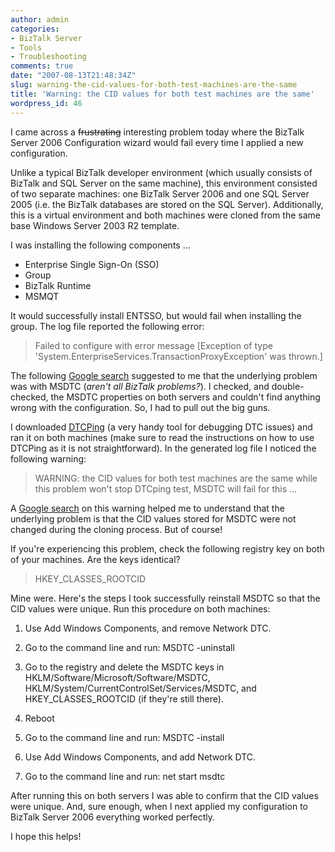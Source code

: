 ```yaml
---
author: admin
categories:
- BizTalk Server
- Tools
- Troubleshooting
comments: true
date: "2007-08-13T21:48:34Z"
slug: warning-the-cid-values-for-both-test-machines-are-the-same
title: 'Warning: the CID values for both test machines are the same'
wordpress_id: 46
---
```


I came across a <strike>frustrating</strike> interesting problem today where the BizTalk Server 2006 Configuration wizard would fail every time I applied a new configuration.

Unlike a typical BizTalk developer environment (which usually consists of BizTalk and SQL Server on the same machine), this environment consisted of two separate machines: one BizTalk Server 2006 and one SQL Server 2005 (i.e. the BizTalk databases are stored on the SQL Server). Additionally, this is a virtual environment and both machines were cloned from the same base Windows Server 2003 R2 template.

I was installing the following components ...

  * Enterprise Single Sign-On (SSO) 
  * Group 
  * BizTalk Runtime 
  * MSMQT 

It would successfully install ENTSSO, but would fail when installing the group. The log file reported the following error:

> Failed to configure with error message [Exception of type 'System.EnterpriseServices.TransactionProxyException' was thrown.]

The following [Google search](http://www.google.com/search?hl=en&rls=com.microsoft%3Aen-us%3AIE-SearchBox&rlz=1I7GGIG&q=biztalk+Exception+of+type+%27System.EnterpriseServices.TransactionProxyException%27+was+thrown.) suggested to me that the underlying problem was with MSDTC (_aren't all BizTalk problems?_). I checked, and double-checked, the MSDTC properties on both servers and couldn't find anything wrong with the configuration. So, I had to pull out the big guns.

I downloaded [DTCPing](http://www.microsoft.com/downloads/details.aspx?FamilyID=5e325025-4dcd-4658-a549-1d549ac17644&DisplayLang=en) (a very handy tool for debugging DTC issues) and ran it on both machines (make sure to read the instructions on how to use DTCPing as it is not straightforward). In the generated log file I noticed the following warning:

> WARNING: the CID values for both test machines are the same while this problem won't stop DTCping test, MSDTC will fail for this ...

A [Google search](http://www.google.com/search?sourceid=navclient&ie=UTF-8&rlz=1T4GGIG_enUS227US227&q=the+CID+values+for+both+test+machines+are+the+same+) on this warning helped me to understand that the underlying problem is that the CID values stored for MSDTC were not changed during the cloning process. But of course!

If you're experiencing this problem, check the following registry key on both of your machines. Are the keys identical?

> HKEY_CLASSES_ROOTCID

Mine were. Here's the steps I took successfully reinstall MSDTC so that the CID values were unique. Run this procedure on both machines:

  1. Use Add Windows Components, and remove Network DTC.        

  2. Go to the command line and run: MSDTC -uninstall        

  3. Go to the registry and delete the MSDTC keys in HKLM/Software/Microsoft/Software/MSDTC, HKLM/System/CurrentControlSet/Services/MSDTC, and HKEY_CLASSES_ROOTCID (if they're still there).        

  4. Reboot        

  5. Go to the command line and run: MSDTC -install        

  6. Use Add Windows Components, and add Network DTC.        

  7. Go to the command line and run: net start msdtc 

After running this on both servers I was able to confirm that the CID values were unique. And, sure enough, when I next applied my configuration to BizTalk Server 2006 everything worked perfectly.

I hope this helps!
